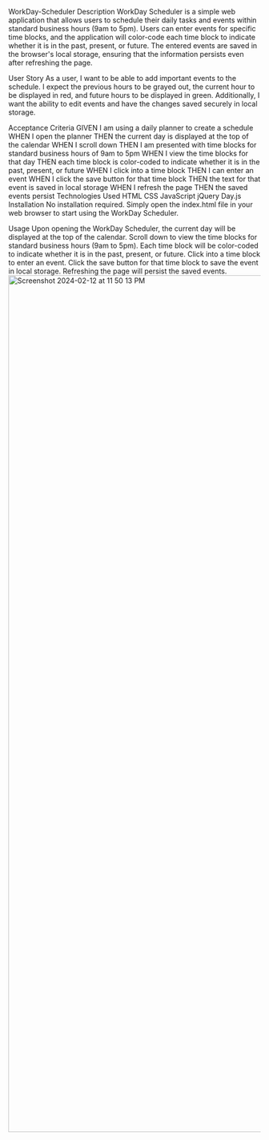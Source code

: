 WorkDay-Scheduler
Description
WorkDay Scheduler is a simple web application that allows users to schedule their daily tasks and events within standard business hours (9am to 5pm). Users can enter events for specific time blocks, and the application will color-code each time block to indicate whether it is in the past, present, or future. The entered events are saved in the browser's local storage, ensuring that the information persists even after refreshing the page.

User Story
As a user, I want to be able to add important events to the schedule. I expect the previous hours to be grayed out, the current hour to be displayed in red, and future hours to be displayed in green. Additionally, I want the ability to edit events and have the changes saved securely in local storage.

Acceptance Criteria
GIVEN I am using a daily planner to create a schedule
WHEN I open the planner
THEN the current day is displayed at the top of the calendar
WHEN I scroll down
THEN I am presented with time blocks for standard business hours of 9am to 5pm
WHEN I view the time blocks for that day
THEN each time block is color-coded to indicate whether it is in the past, present, or future
WHEN I click into a time block
THEN I can enter an event
WHEN I click the save button for that time block
THEN the text for that event is saved in local storage
WHEN I refresh the page
THEN the saved events persist
Technologies Used
HTML
CSS
JavaScript
jQuery
Day.js
Installation
No installation required. Simply open the index.html file in your web browser to start using the WorkDay Scheduler.

Usage
Upon opening the WorkDay Scheduler, the current day will be displayed at the top of the calendar.
Scroll down to view the time blocks for standard business hours (9am to 5pm).
Each time block will be color-coded to indicate whether it is in the past, present, or future.
Click into a time block to enter an event.
Click the save button for that time block to save the event in local storage.
Refreshing the page will persist the saved events.
<img width="1710" alt="Screenshot 2024-02-12 at 11 50 13 PM" src="https://github.com/SumailaM/WorkDay-Scheduler/assets/142268062/8c854bc5-09fb-40a5-a757-05a701972123">
